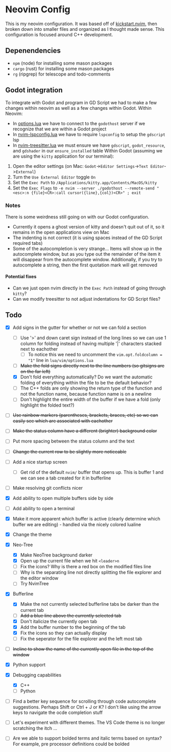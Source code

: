 # Neovim Config

This is my neovim configuration.
It was based off of [kickstart.nvim](https://github.com/nvim-lua/kickstart.nvim), then broken down into smaller files and organized as I thought made sense.
This configuration is focused around C++ development.

## Depenendencies
- `npm` (node) for installing some mason packages
- `cargo` (rust) for installing some mason packages
- `rg` (ripgrep) for telescope and todo-comments

## Godot integration
To integrate with Godot and program in GD Script we had to make a few changes within neovim as well as a few changes within Godot.
Within Neovim:
- In [options.lua](./lua/vim/options.lua) we have to connect to the `godothost` server if we recognize that we are within a Godot project
- In [nvim-lspconfig.lua](./lua/plugins/core/lsp/nvim-lspconfig.lua) we have to require `lspconfig` to setup the `gdscript` lsp
- In [nvim-treesitter.lua](./lua/plugins/editor/highlight/nvim-treesitter.lua) we must ensure we have `gdscript`, `godot_resource`, and `gdshader` in our `ensure_installed` table
Within Godot (assuming we are using the `kitty` application for our terminal):
1. Open the editor settings (on Mac: `Godot`->`Editor Settings`->`Text Editor`->`External`)
1. Turn the `Use External Editor` toggle `On`
1. Set the `Exec Path` to `/Applications/kitty.app/Contents/MacOS/kitty`
1. Set the `Exec Flags` to `-e nvim --server ./godothost --remote-send "<esc>:n {file}<CR>:call cursor({line},{col})<CR>" ; exit`
### Notes
There is some weirdness still going on with our Godot configuration.
- Currently it opens a ghost version of kitty and doesn't quit out of it, so it remains in the open applications view on Mac
- The indenting is not correct (it is using spaces instead of the GD Script required tabs)
- Some of the autocompletion is very strange... Items will show up in the autocomplete window, but as you type out the remainder of the item it will disappear from the autocomplete window. Additionally, if you try to autocomplete a string, then the first quotation mark will get removed
#### Potential fixes
- Can we just open nvim directly in the `Exec Path` instead of going through `kitty`?
- Can we modify treesitter to not adjust indentations for GD Script files?

## Todo
- [x] Add signs in the gutter for whether or not we can fold a section
    - [ ] Use '>' and down caret sign instead of the long lines so we can use 1 column for folding instead of having multiple '|' characters stacked next to eachother
        - [ ] To notice this we need to uncomment the `vim.opt.foldcolumn = "1"` line in `lua/vim/options.lua`
    - [ ] ~~Make the fold signs directly next to the line numbers (so gitsigns are on the far left)~~
    - [x] Don't fold everything automatically? Do we want the automatic folding of everything within the file to be the default behavior?
    - [ ] The C++ folds are only showing the return type of the function and not the function name, because function name is on a newline
    - [ ] Don't highlight the entire width of the buffer if we have a fold (only highlight the folded text?)
- [ ] ~~Use rainbow markers (parentheses, brackets, braces, etc) so we can easily see which are associated with eachother~~
- [ ] ~~Make the status column have a different (brighter) background color~~
- [ ] Put more spacing between the status column and the text 
- [ ] ~~Change the current row to be slightly more noticeable~~
- [ ] Add a nice startup screen
    - [ ] Get rid of the default `nvim/` buffer that opens up. This is buffer 1 and we can see a tab created for it in bufferline
- [ ] Make resolving git conflicts nicer
- [x] Add ability to open multiple buffers side by side
- [ ] Add ability to open a terminal
- [x] Make it more apparent which buffer is active (clearly determine which buffer we are editing) - handled via the nicely colored lualine
- [x] Change the theme
- [x] Neo-Tree
    - [x] Make NeoTree background darker
    - [x] Open up the current file when we hit `<leader>n`
    - [ ] Fix the icons? Why is there a red box on the modified files line
    - [ ] Why is the separating line not directly splitting the file explorer and the editor window
    - [ ] Try NvimTree
- [x] Bufferline
    - [x] Make the not currently selected bufferline tabs be darker than the current tab
    - [ ] ~~Add a blue line above the currently selected tab~~
    - [x] Don't italicize the currently open tab
    - [x] Add the buffer number to the beginning of the tab
    - [x] Fix the icons so they can actually display
    - [ ] Fix the seperator for the file explorer and the left most tab
- [ ] ~~Incline to show the name of the currently open file in the top of the window~~
- [x] Python support
- [x] Debugging capabilities
    - [x] C++
    - [ ] Python
- [ ] Find a better key sequence for scrolling through code autocomplete suggestions. Perhaps Shift or Ctrl + J or K? I don't like using the arrow keys to navigate the ocde completion stuff
- [ ] Let's experiment with different themes. The VS Code theme is no longer scratching the itch ...
- [ ] Are we able to support bolded terms and italic terms based on syntax? For example, pre processor definitions could be bolded

